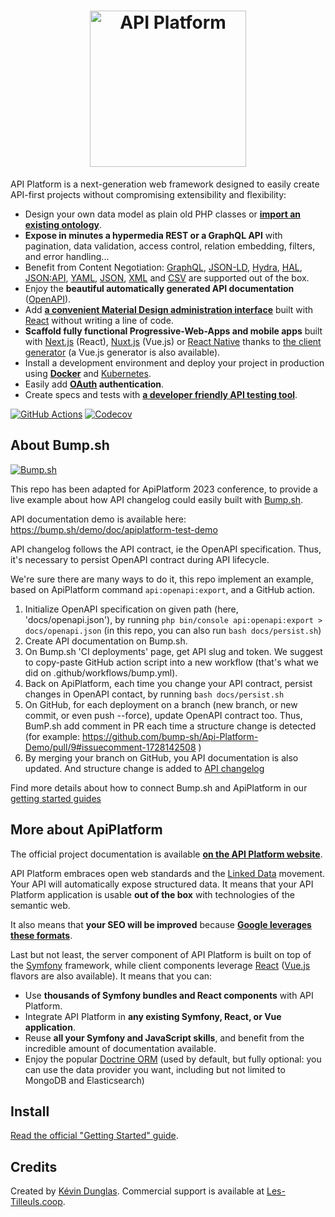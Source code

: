 <h1 align="center"><a href="https://api-platform.com"><img src="https://api-platform.com/images/logos/Logo_Circle%20webby%20text%20blue.png" alt="API Platform" width="250" height="250"></a></h1>

API Platform is a next-generation web framework designed to easily create API-first projects without compromising extensibility
and flexibility:

* Design your own data model as plain old PHP classes or [**import an existing ontology**](https://api-platform.com/docs/schema-generator).
* **Expose in minutes a hypermedia REST or a GraphQL API** with pagination, data validation, access control, relation embedding,
  filters, and error handling...
* Benefit from Content Negotiation: [GraphQL](https://api-platform.com/docs/core/graphql/), [JSON-LD](https://json-ld.org), [Hydra](https://hydra-cg.com),
  [HAL](https://github.com/mikekelly/hal_specification/blob/master/hal_specification.md), [JSON:API](https://jsonapi.org/), [YAML](https://yaml.org/), [JSON](https://www.json.org/), [XML](https://www.w3.org/XML/) and [CSV](https://www.ietf.org/rfc/rfc4180.txt) are supported out of the box.
* Enjoy the **beautiful automatically generated API documentation** ([OpenAPI](https://api-platform.com/docs/core/openapi/)).
* Add [**a convenient Material Design administration interface**](https://api-platform.com/docs/admin) built with [React](https://reactjs.org/)
  without writing a line of code.
* **Scaffold fully functional Progressive-Web-Apps and mobile apps** built with [Next.js](https://api-platform.com/docs/client-generator/nextjs/) (React),
[Nuxt.js](https://api-platform.com/docs/client-generator/nuxtjs/) (Vue.js) or [React Native](https://api-platform.com/docs/client-generator/react-native/)
thanks to [the client generator](https://api-platform.com/docs/client-generator/) (a Vue.js generator is also available).
* Install a development environment and deploy your project in production using **[Docker](https://api-platform.com/docs/distribution)**
and [Kubernetes](https://api-platform.com/docs/deployment/kubernetes).
* Easily add **[OAuth](https://oauth.net/) authentication**.
* Create specs and tests with **[a developer friendly API testing tool](https://api-platform.com/docs/distribution/testing/)**.

[![GitHub Actions](https://github.com/api-platform/core/workflows/CI/badge.svg)](https://github.com/api-platform/core/actions?workflow=CI)
[![Codecov](https://codecov.io/gh/api-platform/core/branch/master/graph/badge.svg)](https://codecov.io/gh/api-platform/core/branch/master)

## About Bump.sh

[![Bump.sh](https://bump.sh/packs/static/552d538eeb0cd5a2aed3.svg)](https://bump.sh)

This repo has been adapted for ApiPlatform 2023 conference, to provide a live example
about how API changelog could easily built with [Bump.sh](https://bump.sh).

API documentation demo is available here:
https://bump.sh/demo/doc/apiplatform-test-demo

API changelog follows the API contract, ie the OpenAPI specification.
Thus, it's necessary to persist OpenAPI contract during API lifecycle.

We're sure there are many ways to do it, this repo implement an example,
based on ApiPlatform command `api:openapi:export`, and a GitHub action.

1. Initialize OpenAPI specification on given path (here, 'docs/openapi.json'), by running `php bin/console api:openapi:export > docs/openapi.json` (in this repo, you can also run `bash docs/persist.sh`)
2. Create API documentation on Bump.sh.
3. On Bump.sh 'CI deployments' page, get API slug and token. We suggest to copy-paste GitHub action script into a new workflow (that's what we did on .github/workflows/bump.yml).
4. Back on ApiPlatform, each time you change your API contract, persist changes in OpenAPI contact, by running `bash docs/persist.sh`
5. On GitHub, for each deployment on a branch (new branch, or new commit, or even push --force), update OpenAPI contract too. Thus, BumP.sh add comment in PR each time a structure change is detected (for example: https://github.com/bump-sh/Api-Platform-Demo/pull/9#issuecomment-1728142508 )
6. By merging your branch on GitHub, you API documentation is also updated. And structure change is added to [API changelog](https://bump.sh/demo/doc/apiplatform-test-demo/changes)

Find more details about how to connect Bump.sh and ApiPlatform in our [getting started guides](https://docs.bump.sh/help/getting-started/api-platform/)

## More about ApiPlatform

The official project documentation is available **[on the API Platform website](https://api-platform.com)**.

API Platform embraces open web standards and the
[Linked Data](https://www.w3.org/standards/semanticweb/data) movement. Your API will automatically expose structured data.
It means that your API Platform application is usable **out of the box** with technologies of
the semantic web.

It also means that **your SEO will be improved** because **[Google leverages these formats](https://developers.google.com/search/docs/guides/intro-structured-data)**.

Last but not least, the server component of API Platform is built on top of the [Symfony](https://symfony.com) framework,
while client components leverage [React](https://reactjs.org/) ([Vue.js](https://vuejs.org/) flavors are also available).
It means that you can:

* Use **thousands of Symfony bundles and React components** with API Platform.
* Integrate API Platform in **any existing Symfony, React, or Vue application**.
* Reuse **all your Symfony and JavaScript skills**, and benefit from the incredible amount of documentation available.
* Enjoy the popular [Doctrine ORM](https://www.doctrine-project.org/projects/orm.html) (used by default, but fully optional:
  you can use the data provider you want, including but not limited to MongoDB and Elasticsearch)

## Install

[Read the official "Getting Started" guide](https://api-platform.com/docs/distribution).

## Credits

Created by [Kévin Dunglas](https://dunglas.fr). Commercial support is available at [Les-Tilleuls.coop](https://les-tilleuls.coop).
